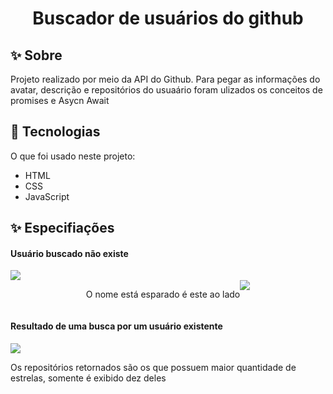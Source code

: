 <h1 align="center"> Buscador de usuários do github</h1>

## :sparkles: Sobre ##
Projeto realizado por meio da API do Github. Para pegar as informações do avatar, descrição e repositórios do usuaário foram ulizados os conceitos de promises e Asycn Await

## :rocket: Tecnologias ##

O que foi usado neste projeto:

- HTML
- CSS
- JavaScript

## :sparkles: Especifiações ##

<h4>Usuário buscado não existe</h4>

<img src="https://github.com/kiq17/Buscador-github/blob/main/side/erroPerfil.PNG">

<div style="display: flex; justify-content: center;">
  <p>O nome está esparado é este ao lado</p>
  <img src="https://github.com/kiq17/Buscador-github/blob/main/side/Frame%203.png">
</div>

<h4>Resultado de uma busca por um usuário existente</h4>

<img src="https://github.com/kiq17/Buscador-github/blob/main/side/perfilGit.PNG">

<p>Os repositórios retornados são os que possuem maior quantidade de estrelas, somente é exibido dez deles</p>

